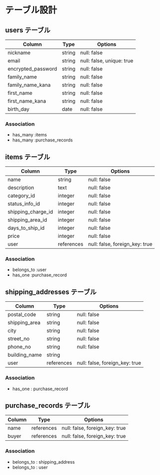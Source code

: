 # テーブル設計

## users テーブル

| Column             | Type   | Options                   |
| ------------------ | ------ | ------------------------- |
| nickname           | string | null: false               |
| email              | string | null: false, unique: true |
| encrypted_password | string | null: false               |
| family_name        | string | null: false               |
| family_name_kana   | string | null: false               |
| first_name         | string | null: false               |
| first_name_kana    | string | null: false               |
| birth_day          | date   | null: false               |

### Association

- has_many :items
- has_many :purchase_records

## items テーブル

| Column             | Type       | Options                        |
| ------------------ | ---------- | ------------------------------ |
| name               | string     | null: false                    |
| description        | text       | null: false                    |
| category_id        | integer    | null: false                    |
| status_info_id     | integer    | null: false                    |
| shipping_charge_id | integer    | null: false                    |
| shipping_area_id   | integer    | null: false                    |
| days_to_ship_id    | integer    | null: false                    |
| price              | integer    | null: false                    |
| user               | references | null: false, foreign_key: true |


### Association
- belongs_to :user
- has_one    :purchase_record


## shipping_addresses テーブル

| Column        | Type       | Options                        |
| ------------- | ---------- | ------------------------------ |
| postal_code   | string    | null: false                    |
| shipping_area | string     | null: false                    |
| city          | string     | null: false                    |
| street_no     | string     | null: false                    |
| phone_no      | string     | null: false                    |
| building_name | string     |                                |
| user         | references | null: false, foreign_key: true |

### Association
- has_one : purchase_record

## purchase_records テーブル

| Column | Type       | Options                        |
| ------ | ---------- | ------------------------------ |
| name   | references | null: false, foreign_key: true |
| buyer  | references | null: false, foreign_key: true |

### Association
- belongs_to : shipping_address
- belongs_to : user